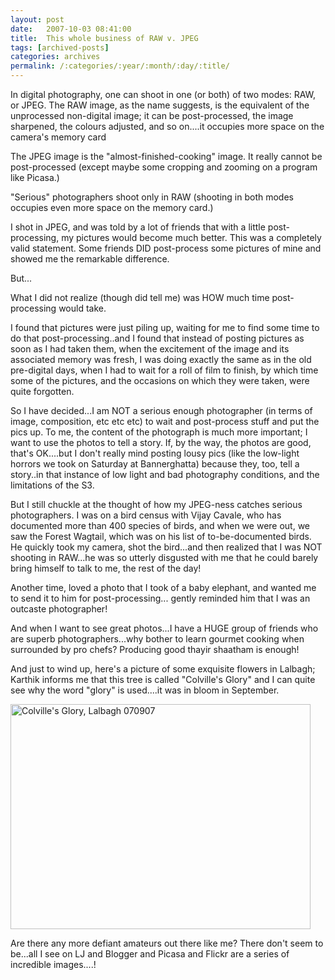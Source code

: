 ```yaml
---
layout: post
date:	2007-10-03 08:41:00
title:  This whole business of RAW v. JPEG
tags: [archived-posts]
categories: archives
permalink: /:categories/:year/:month/:day/:title/
---
```

In digital photography, one can shoot in one (or both) of two modes: RAW, or JPEG. The RAW image, as the name suggests, is the equivalent of the unprocessed non-digital image; it can be post-processed, the image sharpened, the colours adjusted, and so on....it occupies more space on the camera's memory card

The JPEG image is the "almost-finished-cooking" image. It really cannot be post-processed (except maybe some cropping and zooming on a program like Picasa.)

"Serious" photographers shoot only in RAW (shooting in both modes occupies even more space on the memory card.)  

I shot in JPEG, and was told by a lot of friends that with a little post-processing, my pictures would become much better. This was a completely valid statement. Some friends DID post-process some pictures of mine and showed me the remarkable difference.

But...

What I did not realize (though <LJ user="noelladsa"> did tell me) was HOW much time post-processing would take.

I found that pictures were just piling up, waiting for me to find some time to do that post-processing..and I found that instead of posting pictures as soon as I had taken them, when the excitement of the image and its associated memory was fresh, I was doing exactly the same as in the old pre-digital days, when I had to wait for a roll of film to finish, by which time some of the pictures, and the occasions on which they were taken, were quite forgotten.

So I have decided...I am NOT a serious enough photographer (in terms of image, composition, etc etc etc) to wait and post-process stuff and put the pics up. To me, the content of the photograph is much more important; I want to use the photos to tell a story. If, by the way, the photos are good, that's OK....but I don't really mind posting lousy pics (like the low-light horrors we took on Saturday at Bannerghatta) because they, too, tell a story..in that instance of low light and bad photography conditions, and the limitations of the S3.

But I still chuckle at the thought of how my JPEG-ness catches serious photographers. I was on a bird census with Vijay Cavale, who has documented more than 400 species of birds, and when we were out, we saw the Forest Wagtail, which was on his list of to-be-documented birds. He quickly took my camera, shot the bird...and then realized that I was NOT shooting in RAW...he was so utterly disgusted with me that he could barely bring himself to talk to me, the rest of the day!

Another time, <LJ user="kalyan"> loved a photo that I took of a baby elephant, and wanted me to send it to him for post-processing...<LJ user="sainath"> gently reminded him that I was an outcaste photographer!

And when I want to see great photos...I have a HUGE group of friends who are superb photographers...why bother to learn gourmet cooking when surrounded by pro chefs? Producing good thayir shaatham is enough!


And just to wind up, here's a picture of some exquisite flowers in Lalbagh; Karthik informs me that this tree is called "Colville's Glory" and I can quite see why the word "glory" is used....it was in bloom in September.



<a href="http://www.flickr.com/photos/11363665@N07/1340428290/" title="Photo Sharing"><img src="http://farm2.static.flickr.com/1009/1340428290_779f9e0cff_o.jpg" width="480" height="360" alt="Colville's Glory, Lalbagh 070907" /></a>


Are there any more defiant amateurs out there like me? There don't seem to be...all I see on LJ and Blogger and Picasa and Flickr are a series of incredible images....!
